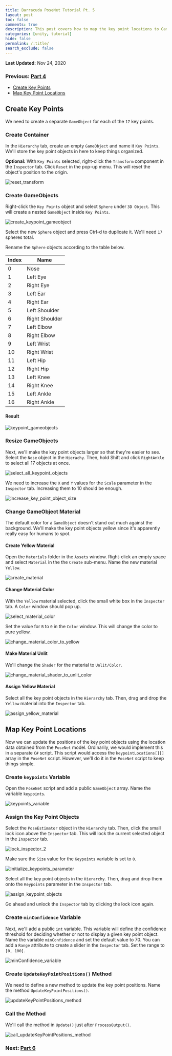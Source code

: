 ```yaml
---
title: Barracuda PoseNet Tutorial Pt. 5
layout: post
toc: false
comments: true
description: This post covers how to map the key point locations to GameObjects.
categories: [unity, tutorial]
hide: false
permalink: /:title/
search_exclude: false
---
```


**Last Updated:** Nov 24, 2020

### Previous: [Part 4](https://christianjmills.com/Barracuda-PoseNet-Tutorial-4/)

* [Create Key Points](#create-key-points)
* [Map Key Point Locations](#map-key-point-locations)

## Create Key Points

We need to create a separate `GameObject` for each of the `17` key points. 

### Create Container

In the `Hierarchy` tab, create an empty `GameObject` and name it `Key Points`. We'll store the key point objects in here to keep things organized. 

**Optional:** With `Key Points` selected, right-click the `Transform` component in the `Inspector` tab. Click `Reset` in the pop-up menu. This will reset the object's position to the origin.

![reset_transform](\images\barracuda-posenet-tutorial\reset_transform.PNG)

### Create GameObjects

Right-click the `Key Points` object and select `Sphere` under `3D Object`. This will create a nested `GameObject` inside `Key Points`.

![create_keypoint_gameobject](\images\barracuda-posenet-tutorial\create_keypoint_gameobject.PNG)

Select the new `Sphere` object and press Ctrl-d to duplicate it. We'll need `17` spheres total.

Rename the `Sphere` objects according to the table below.

| Index | Name           |
| ----- | -------------- |
| 0     | Nose           |
| 1     | Left Eye       |
| 2     | Right Eye      |
| 3     | Left Ear       |
| 4     | Right Ear      |
| 5     | Left Shoulder  |
| 6     | Right Shoulder |
| 7     | Left Elbow     |
| 8     | Right Elbow    |
| 9     | Left Wrist     |
| 10    | Right Wrist    |
| 11    | Left Hip       |
| 12    | Right Hip      |
| 13    | Left Knee      |
| 14    | Right Knee     |
| 15    | Left Ankle     |
| 16    | Right Ankle    |

#### Result

![keypoint_gameobjects](\images\barracuda-posenet-tutorial\keypoint_gameobjects.PNG)

### Resize GameObjects

Next, we'll make the key point objects larger so that they're easier to see. Select the `Nose` object in the `Hierachy`. Then,   hold Shift and click `RightAnkle` to select all 17 objects at once.

![select_all_keypoint_objects](\images\barracuda-posenet-tutorial\select_all_keypoint_objects.PNG)

We need to increase the `X` and `Y` values for the `Scale` parameter in the `Inspector` tab. Increasing them to 10 should be enough.

![increase_key_point_object_size](\images\barracuda-posenet-tutorial\increase_key_point_object_size.PNG)

### Change GameObject Material

The default color for a `GameObject` doesn't stand out much against the background. We'll make the key point objects yellow since it's apparently really easy for humans to spot.

#### Create Yellow Material

Open the `Materials` folder in the `Assets` window. Right-click an empty space and select `Material` in the the `Create` sub-menu. Name the new material `Yellow`.

![create_material](\images\barracuda-posenet-tutorial\create_material.PNG)

#### Change Material Color

With the `Yellow` material selected, click the small white box in the `Inspector` tab. A `Color` window should pop up.

![select_material_color](\images\barracuda-posenet-tutorial\select_material_color_3.png)

Set the value for `B` to `0` in the `Color` window. This will change the color to pure yellow.

![change_material_color_to_yellow](\images\barracuda-posenet-tutorial\change_material_color_to_yellow.PNG)

#### Make Material Unlit

We'll change the `Shader` for the material to `Unlit/Color`.

![change_material_shader_to_unlit_color](\images\barracuda-posenet-tutorial\change_material_shader_to_unlit_color.PNG)

#### Assign Yellow Material

Select all the key point objects in the `Hierarchy` tab. Then, drag and drop the `Yellow` material into the `Inspector` tab.

![assign_yellow_material](\images\barracuda-posenet-tutorial\assign_yellow_material.PNG)



## Map Key Point Locations

Now we can update the positions of the key point objects using the location data obtained from the `PoseNet` model. Ordinarily, we would implement this in a separate `C#` script. This script would access the `keypointLocations[][]` array in the `PoseNet` script. However, we'll do it in the `PoseNet` script to keep things simple. 

### Create `keypoints` Variable

Open the `PoseNet` script and add a public `GameObject` array. Name the variable `keypoints`.

![keypoints_variable](\images\barracuda-posenet-tutorial\keypoints_variable.png)

### Assign the Key Point Objects

Select the `PoseEstimator` object in the `Hierarchy` tab. Then, click the small lock icon above the `Inspector` tab. This will lock the current selected object in the `Inspector` tab.

![lock_inspector_2](\images\barracuda-posenet-tutorial\lock_inspector_2.png)



Make sure the `Size` value for the `Keypoints` variable is set to `0`.

![initialize_keypoints_parameter](\images\barracuda-posenet-tutorial\initialize_keypoints_parameter.png)

Select all the key point objects in the `Hierarchy`. Then, drag and drop them onto the `Keypoints` parameter in the `Inspector` tab.

![assign_keypoint_objects](\images\barracuda-posenet-tutorial\assign_keypoint_objects.PNG)

Go ahead and unlock the `Inspector` tab by clicking the lock icon again.

### Create `minConfidence` Variable

Next, we'll add a public `int` variable. This variable will define the confidence threshold for deciding whether or not to display a given key point object. Name the variable `minConfidence` and set the default value to 70. You can add a `Range` attribute to create a slider in the `Inspector` tab. Set the range to `[0, 100]`.

 ![minConfidence_variable](\images\barracuda-posenet-tutorial\minConfidence_variable_2.png)

### Create `UpdateKeyPointPositions()` Method

We need to define a new method to update the key point positions. Name the method `UpdateKeyPointPositions()`.

![updateKeyPointPositions_method](\images\barracuda-posenet-tutorial\updateKeyPointPositions_method_2.png)

### Call the Method

We'll call the method in `Update()` just after `ProcessOutput()`.

![call_updateKeyPointPositions_method](\images\barracuda-posenet-tutorial\call_updateKeyPointPositions_method.png)

### Next: [Part 6](https://christianjmills.com/Barracuda-PoseNet-Tutorial-6/)

